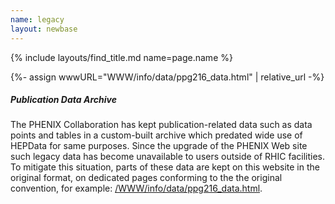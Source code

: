 ```yaml
---
name: legacy
layout: newbase
---
```

{% include layouts/find_title.md name=page.name %}

{%- assign wwwURL="WWW/info/data/ppg216_data.html" | relative_url -%}

##### Publication Data Archive

The PHENIX Collaboration has kept publication-related
data such as data points and tables in a custom-built
archive which predated wide use of HEPData for same
purposes. Since the upgrade of the PHENIX Web site such
legacy data has become unavailable to users outside
of RHIC facilities. To mitigate this situation, parts
of these data are kept on this website in the original
format, on dedicated pages conforming to the
the original convention, for example:
 <a href="{{ wwwURL }}" target="_blank">/WWW/info/data/ppg216_data.html</a>.


